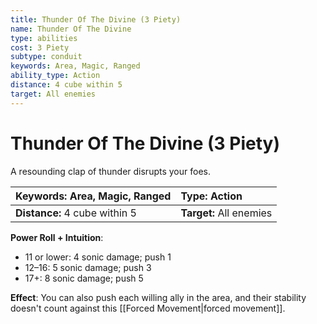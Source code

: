 ```yaml
---
title: Thunder Of The Divine (3 Piety)
name: Thunder Of The Divine
type: abilities
cost: 3 Piety
subtype: conduit
keywords: Area, Magic, Ranged
ability_type: Action
distance: 4 cube within 5
target: All enemies
---
```


# Thunder Of The Divine (3 Piety)

A resounding clap of thunder disrupts your foes.

| **Keywords:** Area, Magic, Ranged | **Type:** Action        |
| :-------------------------------- | :---------------------- |
| **Distance:** 4 cube within 5     | **Target:** All enemies |

**Power Roll + Intuition**:

- 11 or lower: 4 sonic damage; push 1
- 12–16: 5 sonic damage; push 3
- 17+: 8 sonic damage; push 5

**Effect**: You can also push each willing ally in the area, and their stability doesn't count against this [[Forced Movement|forced movement]].
